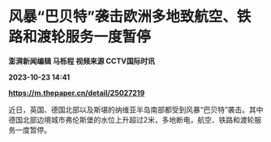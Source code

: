 # 风暴“巴贝特”袭击欧洲多地致航空、铁路和渡轮服务一度暂停
**澎湃新闻编辑 马栎程 视频来源 CCTV国际时讯**

**2023-10-23 14:41**

**https://m.thepaper.cn/detail/25027219**

近日，英国、德国北部以及斯堪的纳维亚半岛南部都受到风暴“巴贝特”袭击。其中德国北部边境城市弗伦斯堡的水位上升超过2米，多地断电，航空、铁路和渡轮服务一度暂停。